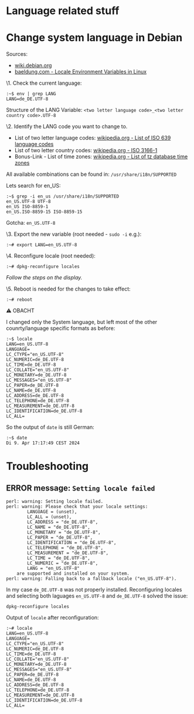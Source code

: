 # Language related stuff
# Change system language in Debian
Sources: 
- [wiki.debian.org](https://wiki.debian.org/ChangeLanguage)
- [baeldung.com - Locale Environment Variables in Linux](https://www.baeldung.com/linux/locale-environment-variables)

\1. Check the current language:
```
:~$ env | grep LANG
LANG=de_DE.UTF-8
```

Structure of the LANG Variable: `<two letter language code>_<two letter country code>.UTF-8`

\2. Identify the LANG code you want to change to.

- List of two letter language codes: [wikipedia.org - List of ISO 639 language codes](https://en.wikipedia.org/wiki/List_of_ISO_639_language_codes)
- List of two letter country codes: [wikipedia.org - ISO 3166-1](https://en.wikipedia.org/wiki/ISO_3166-1)
- Bonus-Link - List of time zones: [wikipedia.org - List of tz database time zones](https://en.wikipedia.org/wiki/List_of_tz_database_time_zones)

All available combinations can be found in: `/usr/share/i18n/SUPPORTED`

Lets search for en_US:
```
:~$ grep -i en_us /usr/share/i18n/SUPPORTED
en_US.UTF-8 UTF-8
en_US ISO-8859-1
en_US.ISO-8859-15 ISO-8859-15
```

Gotcha: `en_US.UTF-8`

\3. Export the new variable (root needed - `sudo -i` e.g.):
```
:~# export LANG=en_US.UTF-8
```

\4. Reconfigure locale (root needed):
```
:~# dpkg-reconfigure locales
```
_Follow the steps on the display._

\5. Reboot is needed for the changes to take effect:
```
:~# reboot
```

⚠ OBACHT

I changed only the System language, but left most of the other counrty/language specific formats as before:
```
:~$ locale
LANG=en_US.UTF-8
LANGUAGE=
LC_CTYPE="en_US.UTF-8"
LC_NUMERIC=de_DE.UTF-8
LC_TIME=de_DE.UTF-8
LC_COLLATE="en_US.UTF-8"
LC_MONETARY=de_DE.UTF-8
LC_MESSAGES="en_US.UTF-8"
LC_PAPER=de_DE.UTF-8
LC_NAME=de_DE.UTF-8
LC_ADDRESS=de_DE.UTF-8
LC_TELEPHONE=de_DE.UTF-8
LC_MEASUREMENT=de_DE.UTF-8
LC_IDENTIFICATION=de_DE.UTF-8
LC_ALL=
```
So the output of `date` is still German:
```
:~$ date
Di 9. Apr 17:17:49 CEST 2024
```


# Troubleshooting

## ERROR message: `Setting locale failed`
```
perl: warning: Setting locale failed.
perl: warning: Please check that your locale settings:
        LANGUAGE = (unset),
        LC_ALL = (unset),
        LC_ADDRESS = "de_DE.UTF-8",
        LC_NAME = "de_DE.UTF-8",
        LC_MONETARY = "de_DE.UTF-8",
        LC_PAPER = "de_DE.UTF-8",
        LC_IDENTIFICATION = "de_DE.UTF-8",
        LC_TELEPHONE = "de_DE.UTF-8",
        LC_MEASUREMENT = "de_DE.UTF-8",
        LC_TIME = "de_DE.UTF-8",
        LC_NUMERIC = "de_DE.UTF-8",
        LANG = "en_US.UTF-8"
    are supported and installed on your system.
perl: warning: Falling back to a fallback locale ("en_US.UTF-8").
```

In my case `de_DE.UTF-8` was not properly installed. Reconfiguring locales and selecting both laguages `en_US.UTF-8` and `de_DE.UTF-8` solved the issue:

```
dpkg-reconfigure locales
```

Output of `locale` after reconfiguration:
```
:~# locale
LANG=en_US.UTF-8
LANGUAGE=
LC_CTYPE="en_US.UTF-8"
LC_NUMERIC=de_DE.UTF-8
LC_TIME=de_DE.UTF-8
LC_COLLATE="en_US.UTF-8"
LC_MONETARY=de_DE.UTF-8
LC_MESSAGES="en_US.UTF-8"
LC_PAPER=de_DE.UTF-8
LC_NAME=de_DE.UTF-8
LC_ADDRESS=de_DE.UTF-8
LC_TELEPHONE=de_DE.UTF-8
LC_MEASUREMENT=de_DE.UTF-8
LC_IDENTIFICATION=de_DE.UTF-8
LC_ALL=
```